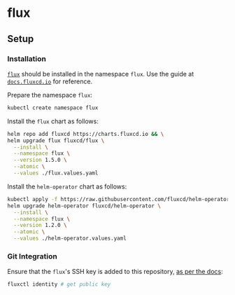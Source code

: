 # flux

## Setup

### Installation

[`flux`](https://fluxcd.io) should be installed in the
namespace `flux`. Use the guide at
[`docs.fluxcd.io`](https://github.com/weaveworks/flux/blob/master/site/helm-get-started.md)
for reference.

Prepare the namespace `flux`:

```bash
kubectl create namespace flux
```

Install the `flux` chart as follows:

```bash
helm repo add fluxcd https://charts.fluxcd.io && \
helm upgrade flux fluxcd/flux \
  --install \
  --namespace flux \
  --version 1.5.0 \
  --atomic \
  --values ./flux.values.yaml
```

Install the `helm-operator` chart as follows:

```bash
kubectl apply -f https://raw.githubusercontent.com/fluxcd/helm-operator/1.2.0/deploy/crds.yaml && \
helm upgrade helm-operator fluxcd/helm-operator \
  --install \
  --namespace flux \
  --version 1.2.0 \
  --atomic \
  --values ./helm-operator.values.yaml
```

### Git Integration

Ensure that the `flux`'s SSH key is added to this repository,
[as per the docs](https://github.com/weaveworks/flux/blob/master/site/fluxctl.md#add-an-ssh-deploy-key-to-the-repository):

```bash
fluxctl identity # get public key
```
